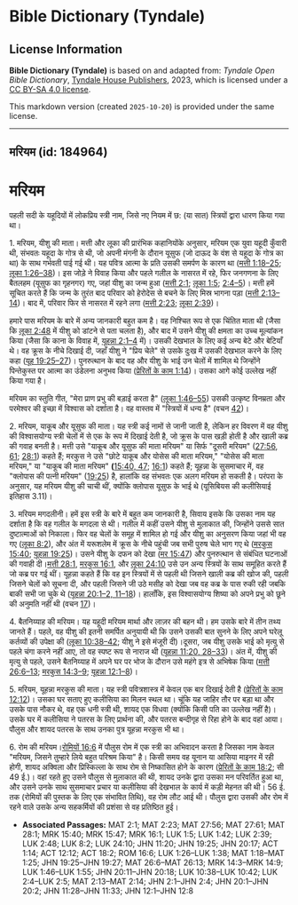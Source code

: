 # Bible Dictionary (Tyndale)

## License Information

**Bible Dictionary (Tyndale)** is based on and adapted from: _Tyndale Open Bible Dictionary_, [Tyndale House Publishers](https://tyndaleopenresources.com/), 2023, which is licensed under a [CC BY-SA 4.0 license](https://creativecommons.org/licenses/by-sa/4.0/legalcode.en).

This markdown version (created `2025-10-20`) is provided under the same license.



--------------------------------

## मरियम (id: 184964)

मरियम
=====

पहली सदी के यहूदियों में लोकप्रिय स्त्री नाम, जिसे नए नियम में छ: (या सात) स्त्रियों द्वारा धारण किया गया था।

1\. मरियम, यीशु की माता। मत्ती और लूका की प्रारंभिक कहानियोंके अनुसार, मरियम एक युवा यहूदी कुँवारी थी, संभवतः यहूदा के गोत्र से थी, जो अपनी मंगनी के दौरान यूसुफ (जो दाऊद के वंश से यहूदा के गोत्र का था) के साथ गर्भवती पाई गई थी। यह पवित्र आत्मा के प्रति उसकी समर्पण के कारण था ([मत्ती 1:18–25](https://ref.ly/Matt1:18-Matt1:25); [लूका 1:26–38](https://ref.ly/Luke1:26-Luke1:38))। इस जोड़े ने विवाह किया और पहले गलील के नासरत में रहे, फिर जनगणना के लिए बैतलहम (यूसुफ का गृहनगर) गए, जहां यीशु का जन्म हुआ ([मत्ती 2:1](https://ref.ly/Matt2:1); [लूका 1:5](https://ref.ly/Luke1:5); [2:4–5](https://ref.ly/Luke2:4-Luke2:5))। मत्ती हमें सूचित करते हैं कि जन्म के तुरंत बाद परिवार को हेरोदेस से बचने के लिए मिस्र भागना पड़ा ([मत्ती 2:13–14](https://ref.ly/Matt2:13-Matt2:14))। बाद में, परिवार फिर से नासरत में रहने लगा ([मत्ती 2:23](https://ref.ly/Matt2:23); [लूका 2:39](https://ref.ly/Luke2:39))।

हमारे पास मरियम के बारे में अन्य जानकारी बहुत कम है। वह निश्चित रूप से एक चिंतित माता थी (जैसा कि [लूका 2:48](https://ref.ly/Luke2:48) में यीशु को डांटने से पता चलता है), और बाद में उसने यीशु की क्षमता का उच्च मूल्यांकन किया (जैसा कि काना के विवाह में, [यूहन्ना 2:1–4](https://ref.ly/John2:1-John2:4) में)। उसकी देखभाल के लिए कई अन्य बेटे और बेटियाँ थे। वह क्रूस के नीचे दिखाई दी, जहाँ यीशु ने "प्रिय चेले" से उसके दुःख में उसकी देखभाल करने के लिए कहा ([यूह 19:25–27](https://ref.ly/John19:25-John19:27))। पुनरुत्थान के बाद वह और यीशु के भाई उन चेलों में शामिल थे जिन्होंने पिन्तेकुस्त पर आत्मा का उंडेलना अनुभव किया ([प्रेरितों के काम 1:14](https://ref.ly/Acts1:14))। उसका आगे कोई उल्लेख नहीं किया गया है।

मरियम का स्तुति गीत, "मेरा प्राण प्रभु की बड़ाई करता है" ([लूका 1:46–55](https://ref.ly/Luke1:46-Luke1:55)) उसकी उत्कृष्ट विनम्रता और परमेश्वर की इच्छा में विश्वास को दर्शाता है। वह वास्तव में "स्त्रियों में धन्य है" (वचन [42](https://ref.ly/Luke1:42))।

2\. मरियम, याकूब और यूसुफ की माता। यह स्त्री कई नामों से जानी जाती है, लेकिन हर विवरण में वह यीशु की विश्वासयोग्य स्त्री चेलों में से एक के रूप में दिखाई देती है, जो क्रूस के पास खड़ी होती है और खाली कब्र की गवाह बनती है। मत्ती उसे "याकूब और यूसुफ की माता मरियम" या सिर्फ "दूसरी मरियम" ([27:56, 61](https://ref.ly/Matt27:56); [28:1](https://ref.ly/Matt28:1)) कहते हैं; मरकुस ने उसे "छोटे याकूब और योसेस की माता मरियम," "योसेस की माता मरियम," या "याकूब की माता मरियम" **(**[15:40, 47](https://ref.ly/Mark15:40); [16:1](https://ref.ly/Mark16:1)) कहते हैं; यूहन्ना के सुसमाचार में, वह "क्लोपास की पत्नी मरियम" ([19:25](https://ref.ly/John19:25)) है, हालांकि वह संभवतः एक अलग मरियम हो सकती है। परंपरा के अनुसार, यह मरियम यीशु की चाची थीं, क्योंकि क्लोपास यूसुफ के भाई थे (यूसिबियस की कलीसियाई इतिहास 3\.11\)।

3\. मरियम मगदलीनी। हमें इस स्त्री के बारे में बहुत कम जानकारी है, सिवाय इसके कि उसका नाम यह दर्शाता है कि वह गलील के मगदला से थी। गलील में कहीं उसने यीशु से मुलाकात की, जिन्होंने उससे सात दुष्टात्माओं को निकाला। फिर वह चेलों के समूह में शामिल हो गई और यीशु का अनुसरण किया जहां भी वह गए ([लूका 8:2](https://ref.ly/Luke8:2)), और अंत में यरूशलेम में क्रूस के नीचे पहुंची जब सभी पुरुष चेले भाग गए थे ([मरकुस 15:40](https://ref.ly/Mark15:40); [यूहन्ना 19:25](https://ref.ly/John19:25))। उसने यीशु के दफन को देखा ([मर 15:47](https://ref.ly/Mark15:47)) और पुनरुत्थान से संबंधित घटनाओं की गवाही दी।[मत्ती 28:1](https://ref.ly/Matt28:1), [मरकुस 16:1](https://ref.ly/Mark16:1), और [लूका 24:10](https://ref.ly/Luke24:10) उसे उन अन्य स्त्रियों के साथ समूहित करते हैं जो कब्र पर गई थीं। यूहन्ना कहते हैं कि वह इन स्त्रियों में से पहली थी जिसने खाली कब्र की खोज की, पहली जिसने चेलों को सूचना दी, और पहली जिसने जी उठे मसीह को देखा जब वह कब्र के पास रुकी रही जबकि बाकी सभी जा चुके थे ([यूहन्ना 20:1–2, 11–18](https://ref.ly/John20:1-John20:2))। हालाँकि, इस विश्वासयोग्य शिष्या को अपने प्रभु को छूने की अनुमति नहीं थी (वचन [17](https://ref.ly/John20:17))।

4\. बैतनिय्याह की मरियम। यह यहूदी मरियम मार्था और लाज़र की बहन थी। हम उसके बारे में तीन तथ्य जानते हैं। पहले, वह यीशु की इतनी समर्पित अनुयायी थी कि उसने उसकी बात सुनने के लिए अपने घरेलू कर्तव्यों की उपेक्षा की ([लूका 10:38–42](https://ref.ly/Luke10:38-Luke10:42); यीशु ने इसे मंजूरी दी)।दूसरा, जब यीशु उसके भाई को मृत्यु से पहले चंगा करने नहीं आए, तो वह स्पष्ट रूप से नाराज थी ([यूहन्ना 11:20, 28–33](https://ref.ly/John11:20))। अंत में, यीशु की मृत्यु से पहले, उसने बैतनिय्याह में अपने घर पर भोज के दौरान उसे महंगे इत्र से अभिषेक किया ([मत्ती 26:6–13](https://ref.ly/Matt26:6-Matt26:13); [मरकुस 14:3–9](https://ref.ly/Mark14:3-Mark14:9); [यूहन्ना 12:1–8](https://ref.ly/John12:1-John12:8))।

5\. मरियम, यूहन्ना मरकुस की माता। यह स्त्री पवित्रशास्त्र में केवल एक बार दिखाई देती है ([प्रेरितों के काम 12:12](https://ref.ly/Acts12:12))। उसका घर सताए हुए कलीसिया का मिलन स्थल था। चूंकि यह जाहिर तौर पर बड़ा था और उसके पास नौकर थे, वह एक धनी स्त्री थी, शायद एक विधवा (क्योंकि किसी पति का उल्लेख नहीं है)। उसके घर में कलीसिया ने पतरस के लिए प्रार्थना की, और पतरस बन्दीगृह से रिहा होने के बाद वहां आया। पौलुस और शायद पतरस के साथ उनका पुत्र यूहन्ना मरकुस भी था।

6\. रोम की मरियम।[रोमियों 16:6](https://ref.ly/Rom16:6) में पौलुस रोम में एक स्त्री का अभिवादन करता है जिसका नाम केवल "मरियम, जिसने तुम्हारे लिये बहुत परिश्रम किया" है। किसी समय वह यूनान या आसिया माइनर में रही होगी, शायद अक्विला और प्रिस्किल्ला के साथ रोम से निष्कासित होने के कारण ([प्रेरितों के काम 18:2](https://ref.ly/Acts18:2); सी 49 ई.)। वहां रहते हुए उसने पौलुस से मुलाकात की थी, शायद उनके द्वारा उसका मन परिवर्तित हुआ था, और उसने उनके साथ सुसमाचार प्रचार या कलीसिया की देखभाल के कार्य में कड़ी मेहनत की थी। 56 ई. तक (रोमियों की पुस्तक के लिए एक संभावित तिथि), वह रोम लौट आई थी। पौलुस द्वारा उसकी और रोम में रहने वाले उसके अन्य सहकर्मियों की प्रशंसा से वह प्रतिष्ठित हुई।

* **Associated Passages:** MAT 2:1; MAT 2:23; MAT 27:56; MAT 27:61; MAT 28:1; MRK 15:40; MRK 15:47; MRK 16:1; LUK 1:5; LUK 1:42; LUK 2:39; LUK 2:48; LUK 8:2; LUK 24:10; JHN 11:20; JHN 19:25; JHN 20:17; ACT 1:14; ACT 12:12; ACT 18:2; ROM 16:6; LUK 1:26–LUK 1:38; MAT 1:18–MAT 1:25; JHN 19:25–JHN 19:27; MAT 26:6–MAT 26:13; MRK 14:3–MRK 14:9; LUK 1:46–LUK 1:55; JHN 20:11–JHN 20:18; LUK 10:38–LUK 10:42; LUK 2:4–LUK 2:5; MAT 2:13–MAT 2:14; JHN 2:1–JHN 2:4; JHN 20:1–JHN 20:2; JHN 11:28–JHN 11:33; JHN 12:1–JHN 12:8

